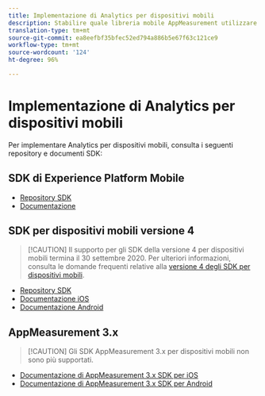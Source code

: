 ```yaml
---
title: Implementazione di Analytics per dispositivi mobili
description: Stabilire quale libreria mobile AppMeasurement utilizzare.
translation-type: tm+mt
source-git-commit: ea8eefbf35bfec52ed794a886b5e67f63c121ce9
workflow-type: tm+mt
source-wordcount: '124'
ht-degree: 96%

---
```



# Implementazione di Analytics per dispositivi mobili

Per implementare Analytics per dispositivi mobili, consulta i seguenti repository e documenti SDK:

## SDK di Experience Platform Mobile

* [Repository SDK](https://github.com/Adobe-Marketing-Cloud/aep-sdks-documentation)
* [Documentazione](https://aep-sdks.gitbook.io/docs/)

## SDK per dispositivi mobili versione 4

>[!CAUTION] Il supporto per gli SDK della versione 4 per dispositivi mobili termina il 30 settembre 2020. Per ulteriori informazioni, consulta le domande frequenti relative alla [versione 4 degli SDK per dispositivi mobili](https://aep-sdks.gitbook.io/docs/version-4-sdk-end-of-support-faq).

* [Repository SDK](https://github.com/Adobe-Marketing-Cloud/mobile-services/tree/master/sdks)
* [Documentazione iOS](https://docs.adobe.com/content/help/it-IT/mobile-services/ios/overview.html)
* [Documentazione Android](https://docs.adobe.com/content/help/it-IT/mobile-services/android/overview.html)

## AppMeasurement 3.x

>[!CAUTION] Gli SDK AppMeasurement 3.x per dispositivi mobili non sono più supportati.

* [Documentazione di AppMeasurement 3.x SDK per iOS](../../assets/adobe_mobile_ios_3x.pdf)
* [Documentazione di AppMeasurement 3.x SDK per Android](../../assets/android_3x.pdf)
